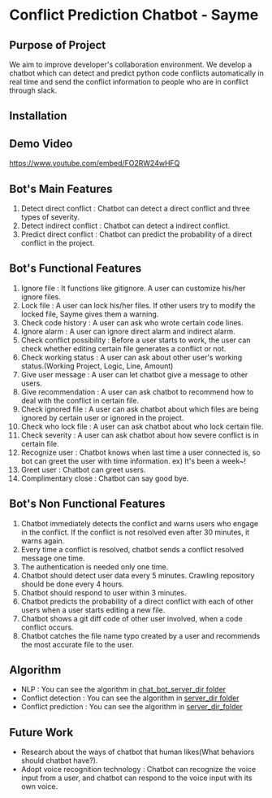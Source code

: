 # Conflict Prediction Chatbot - Sayme

## Purpose of Project

We aim to improve developer's collaboration environment. We develop a chatbot which can detect and predict python code conflicts automatically in real time and send the conflict information to people who are in conflict through slack.

## Installation

## Demo Video
https://www.youtube.com/embed/FO2RW24wHFQ<br>

## Bot's Main Features

1.	Detect direct conflict : Chatbot can detect a direct conflict and three types of severity.
2.	Detect indirect conflict : Chatbot can detect a indirect conflict.
3.  Predict direct conflict : Chatbot can predict the probability of a direct conflict in the project.

## Bot's Functional Features

1.	Ignore file : It functions like gitignore. A user can customize his/her ignore files.
2.	Lock file : A user can lock his/her files. If other users try to modify the locked file, Sayme gives them a warning.
3.	Check code history : A user can ask who wrote certain code lines.
4.	Ignore alarm : A user can ignore direct alarm and indirect alarm.
5.	Check conflict possibility : Before a user starts to work, the user can check whether editing certain file generates a conflict or not.
6.	Check working status : A user can ask about other user's working status.(Working Project, Logic, Line, Amount)
7.	Give user message : A user can let chatbot give a message to other users.
8.	Give recommendation : A user can ask chatbot to recommend how to deal with the conflict in certain file.
9.  Check ignored file : A user can ask chatbot about which files are being ignored by certain user or ignored in the project.
10. Check who lock file : A user can ask chatbot about who lock certain file.
11. Check severity : A user can ask chatbot about how severe conflict is in certain file. 
12. Recognize user : Chatbot knows when last time a user connected is, so bot can greet the user with time information. ex) It's been a week~!
13.	Greet user : Chatbot can greet users.
14.	Complimentary close : Chatbot can say good bye.

## Bot's Non Functional Features

1. Chatbot immediately detects the conflict and warns users who engage in the conflict. If the conflict is not resolved even after 30 minutes, it warns again.
2. Every time a conflict is resolved, chatbot sends a conflict resolved message one time.
3. The authentication is needed only one time.
4. Chatbot should detect user data every 5 minutes. Crawling repository should be done every 4 hours. 
5. Chatbot should respond to user within 3 minutes.
6. Chatbot predicts the probability of a direct conflict with each of other users when a user starts editing a new file.
7. Chatbot shows a git diff code of other user involved, when a code conflict occurs. 
8. Chatbot catches the file name typo created by a user and recommends the most accurate file to the user.

## Algorithm

- NLP : You can see the algorithm in [chat_bot_server_dir folder](https://github.com/UCNLP/conflict-prediction/tree/py3_server/chat_bot_server_dir)
- Conflict detection : You can see the algorithm in [server_dir folder](https://github.com/UCNLP/conflict-prediction/tree/py3_server/server_dir)
- Conflict prediction : You can see the algorithm in [server_dir_folder](https://github.com/UCNLP/conflict-prediction/tree/py3_server/server_dir)

## Future Work

- Research about the ways of chatbot that human likes(What behaviors should chatbot have?).
- Adopt voice recognition technology : Chatbot can recognize the voice input from a user, and chatbot can respond to the voice input with its own voice.
